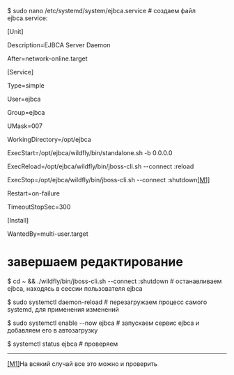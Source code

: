               

$ sudo nano /etc/systemd/system/ejbca.service # создаем файл ejbca.service:

[Unit]

Description=EJBCA Server Daemon

After=network-online.target

[Service]

Type=simple

User=ejbca

Group=ejbca

UMask=007

WorkingDirectory=/opt/ejbca

ExecStart=/opt/ejbca/wildfly/bin/standalone.sh -b 0.0.0.0

ExecReload=/opt/ejbca/wildfly/bin/jboss-cli.sh --connect :reload

ExecStop=/opt/ejbca/wildfly/bin/jboss-cli.sh --connect :shutdown[[M1]](#_msocom_1) 

Restart=on-failure

TimeoutStopSec=300

[Install]

WantedBy=multi-user.target

# завершаем редактирование

$ cd ~ && ./wildfly/bin/jboss-cli.sh --connect :shutdown # останавливаем ejbca, находясь в сессии пользователя ejbca

$ sudo systemctl daemon-reload # перезагружаем процесс самого systemd, для применения изменений

$ sudo systemctl enable --now ejbca # запускаем сервис ejbca и добавляем его в автозагрузку

$ systemctl status ejbca # проверяем

---

 [[M1]](#_msoanchor_1)На всякий случай все это можно и проверить